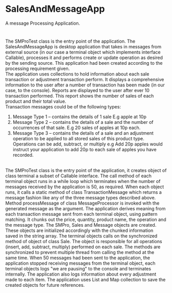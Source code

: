 # SalesAndMessageApp
A message Processing Application.
#
The SMProTest class is the entry point of the application. 
The SalesAndMessageApp is desktop application that takes in messages from external source (in our case a terminal object which implements interface Callable), processes it and performs create or update operation as desired by the sending source. This application had been created according to the processing requirement given.<br />
The application uses collections to hold information about each sale transaction or adjustment transaction perform. It displays a comprehensive information to the user after a number of transaction has been made (in our case, to the console). Reports are displayed to the user after ever 10 transaction performed. This report shows the number of sales of each product and their total value.<br />
Transaction messages could be of the following types:
1.	Message Type 1 – contains the details of 1 sale E.g apple at 10p
2.	Message Type 2 – contains the details of a sale and the number of occurrences of that sale. E.g 20 sales of apples at 10p each.
3.	Message Type 3 – contains the details of a sale and an adjustment operation to be applied to all stored sales of this product type. Operations can be add, subtract, or multiply e.g Add 20p apples would instruct your application to add 20p to each sale of apples you have recorded.
<br />
The SMProTest class is the entry point of the application, it creates object of class terminal a subset of Callable interface. 
The call method of each terminal object runs in a while loop which terminates when the number of messages received by the application is 50, as required. 
When each object runs, it calls a static method of class TransactionMessage which returns a message fashion like any of the three message types described above. Method processMessage of class MessageProcessor is invoked with the generated message as the argument.
The application derives meaning from each transaction message sent from each terminal object, using pattern matching. It chunks out the price, quantity, product name, the operation and the message type. 
The SMPro, Sales and Message objects are created. These objects are initialized accordingly with the chunked information saved in the string array. 
The terminal objects calls on the synchronized method of object of class Sale. The object is responsible for all operations (insert, add, subtract, multiply) performed on each sale. The methods are synchronized to prevent multiple thread from calling the method at the same time. 
When 50 messages had been sent to the application, the application stopped receiving messages from the terminal object, each terminal objects logs "we are pausing" to the console and terminates internally. The application also logs information about every adjustment made to each item.
The application uses List and Map collection to save the created objects for future references.
